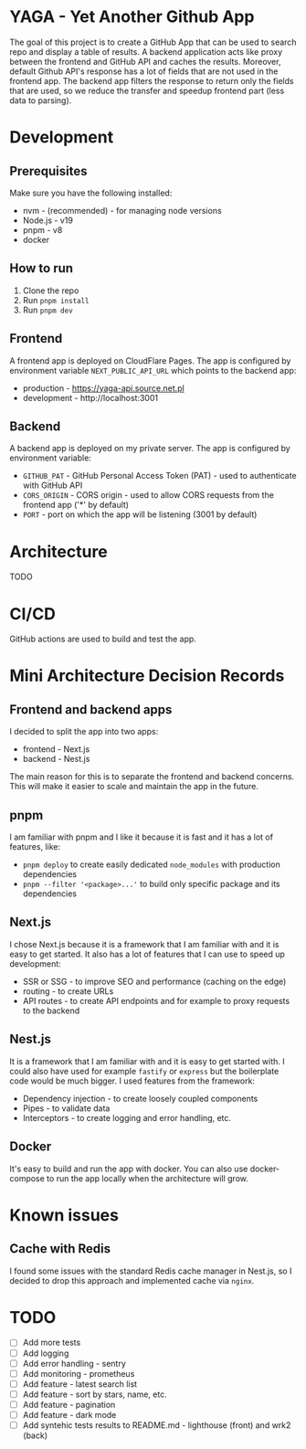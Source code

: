 # YAGA - Yet Another Github App
The goal of this project is to create a GitHub App that can be used to search repo and display a table of results.
A backend application acts like proxy between the frontend and GitHub API and caches the results.
Moreover, default Github API's response has a lot of fields that are not used in the frontend app.
The backend app filters the response to return only the fields that are used, so we reduce the transfer and speedup frontend part (less data to parsing).

# Development

## Prerequisites
Make sure you have the following installed:
- nvm - (recommended) - for managing node versions
- Node.js - v19
- pnpm - v8
- docker

## How to run
1. Clone the repo
1. Run `pnpm install`
1. Run `pnpm dev`

## Frontend
A frontend app is deployed on CloudFlare Pages.
The app is configured by environment variable `NEXT_PUBLIC_API_URL` which points to the backend app:
 - production - https://yaga-api.source.net.pl
 - development - http://localhost:3001

## Backend
A backend app is deployed on my private server.
The app is configured by environment variable:
 - `GITHUB_PAT` - GitHub Personal Access Token (PAT) - used to authenticate with GitHub API
 - `CORS_ORIGIN` - CORS origin - used to allow CORS requests from the frontend app ('*' by default)
 - `PORT` - port on which the app will be listening (3001 by default)

# Architecture
TODO


# CI/CD
GitHub actions are used to build and test the app.

# Mini Architecture Decision Records
## Frontend and backend apps
I decided to split the app into two apps:
- frontend - Next.js
- backend - Nest.js

The main reason for this is to separate the frontend and backend concerns.
This will make it easier to scale and maintain the app in the future.

## pnpm
I am familiar with pnpm and I like it because it is fast and it has a lot of features, like:
 - `pnpm deploy` to create easily dedicated `node_modules` with production dependencies
 - `pnpm --filter '<package>...'` to build only specific package and its dependencies

## Next.js
I chose Next.js because it is a framework that I am familiar with and it is easy to get started.
It also has a lot of features that I can use to speed up development:
  - SSR or SSG - to improve SEO and performance (caching on the edge)
  - routing - to create URLs
  - API routes - to create API endpoints and for example to proxy requests to the backend

## Nest.js
It is a framework that I am familiar with and it is easy to get started with.
I could also have used for example `fastify` or `express` but the boilerplate code would be much bigger.
I used features from the framework:
  - Dependency injection - to create loosely coupled components
  - Pipes - to validate data
  - Interceptors - to create logging and error handling, etc.

## Docker
It's easy to build and run the app with docker. You can also use docker-compose to run the app locally when the architecture will grow.

# Known issues
## Cache with Redis
I found some issues with the standard Redis cache manager in Nest.js, so I decided to drop this approach and implemented cache via `nginx`.

# TODO
- [ ] Add more tests
- [ ] Add logging
- [ ] Add error handling - sentry
- [ ] Add monitoring - prometheus
- [ ] Add feature - latest search list
- [ ] Add feature - sort by stars, name, etc.
- [ ] Add feature - pagination
- [ ] Add feature - dark mode
- [ ] Add syntehic tests results to README.md - lighthouse (front) and wrk2 (back)
